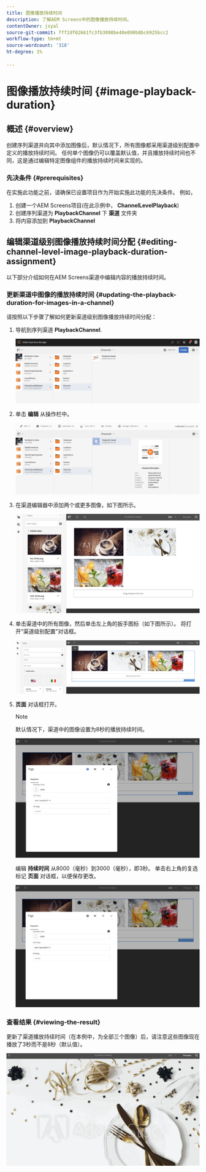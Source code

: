 ```yaml
---
title: 图像播放持续时间
description: 了解AEM Screens中的图像播放持续时间。
contentOwner: jsyal
source-git-commit: fff2df02661fc3fb3098be40e090b8bc6925bcc2
workflow-type: tm+mt
source-wordcount: '318'
ht-degree: 1%

---
```



# 图像播放持续时间 {#image-playback-duration}

## 概述 {#overview}

创建序列渠道并向其中添加图像后，默认情况下，所有图像都采用渠道级别配置中定义的播放持续时间。 任何单个图像仍可以覆盖默认值，并且播放持续时间也不同，这是通过编辑特定图像组件的播放持续时间来实现的。

### 先决条件 {#prerequisites}

在实施此功能之前，请确保已设置项目作为开始实施此功能的先决条件。 例如，

1. 创建一个AEM Screens项目(在此示例中， **ChannelLevelPlayback**)
1. 创建序列渠道为 **PlaybackChannel** 下 **渠道** 文件夹
1. 将内容添加到 **PlaybackChannel**

## 编辑渠道级别图像播放持续时间分配 {#editing-channel-level-image-playback-duration-assignment}

以下部分介绍如何在AEM Screens渠道中编辑内容的播放持续时间。

### 更新渠道中图像的播放持续时间 {#updating-the-playback-duration-for-images-in-a-channel}

请按照以下步骤了解如何更新渠道级别图像播放持续时间分配：

1. 导航到序列渠道 **PlaybackChannel**.

   ![screen_shot_2019-06-24at62818pm](assets/screen_shot_2019-06-24at62818pm.png)

1. 单击 **编辑** 从操作栏中。

   ![screen_shot_2019-06-24at70141pm](assets/screen_shot_2019-06-24at70141pm.png)

1. 在渠道编辑器中添加两个或更多图像，如下图所示。

   ![screen_shot_2019-06-24at90534pm](assets/screen_shot_2019-06-24at90534pm.png)

1. 单击渠道中的所有图像，然后单击左上角的扳手图标（如下图所示）。 将打开“渠道级别配置”对话框。

   ![screen_shot_2019-06-25at95945am](assets/screen_shot_2019-06-25at95945am.png)

1. **页面** 对话框打开。

   >[!NOTE]
   >
   >默认情况下，渠道中的图像设置为8秒的播放持续时间。

   ![screen_shot_2019-06-25at100343am](assets/screen_shot_2019-06-25at100343am.png)

   编辑 **持续时间** 从8000（毫秒）到3000（毫秒），即3秒。 单击右上角的复选标记 **页面** 对话框，以便保存更改。

   ![screen_shot_2019-06-25at101527am](assets/screen_shot_2019-06-25at101527am.png)

### 查看结果 {#viewing-the-result}

更新了渠道播放持续时间（在本例中，为全部三个图像）后，请注意这些图像现在播放了3秒而不是8秒（默认值）。

![channel_preview](assets/channel_preview.gif)

